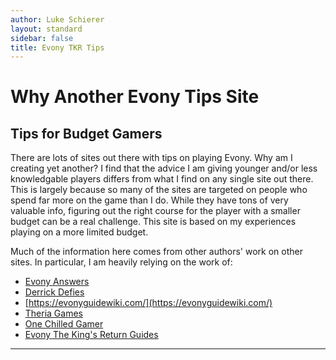 ```yaml
---
author: Luke Schierer
layout: standard
sidebar: false
title: Evony TKR Tips
---
```



# Why Another Evony Tips Site

## Tips for Budget Gamers

There are lots of sites out there with tips on playing Evony. Why am I creating yet another? I find that the advice I am giving younger and/or less knowledgable players differs from what I find on any single site out there. This is largely because so many of the sites are targeted on people who spend far more on the game than I do. While they have tons of very valuable info, figuring out the right course for the player with a smaller budget can be a real challenge. This site is based on my experiences playing on a more limited budget.

Much of the information here comes from other authors' work on other sites. In particular, I am heavily relying on the work of:

- [Evony Answers](https://www.evonyanswers.com/)
- [Derrick Defies](https://www.youtube.com/@DerrickDefies)
- [https://evonyguidewiki.com/](https://evonyguidewiki.com/)
- [Theria Games](https://theriagames.com/evony-wiki/)
- [One Chilled Gamer](https://onechilledgamer.com/)
- [Evony The King's Return Guides](https://www.evonytkrguide.com/)

---

<spash-cards></spash-cards>

